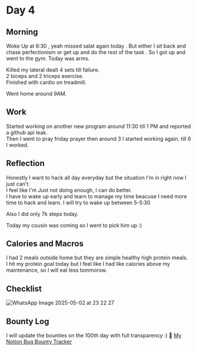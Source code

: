 # Day 4


## Morning

Woke Up at 6:30 , yeah missed salat again today . But either I sit back and chase perfectionism or get up and do the rest of the task . So I got up and went to the gym. Today was arms.

Killed my lateral dealt 4 sets till faliure.  
2 biceps and 2 triceps exercise.  
Finished with cardio on treadmill.

Went home around 9AM.

## Work

Started working on another new program around 11:30 till 1 PM and reported a github api leak.  
Then I went to pray friday prayer then around 3 I started working again. till 6 I worked.

## Reflection

Honestly I want to hack all day everyday but the situation I'm in right now I just can't.  
I feel like I'm Just not doing enough, I can do better.  
I have to wake up early and learn to manage my time beacuse I need more time to hack and learn.
I will try to wake up between 5-5:30

Also I did only 7k steps today.

Today my cousin was coming so I went to pick him up :)

## Calories and Macros

I had 2 meals outside home but they are simple healthy high protein meals.  
I hit my protein goal today but I feel like I had like calories above my maintenance, so I will eat less tommorow.

## Checklist
![WhatsApp Image 2025-05-02 at 23 22 27](https://github.com/user-attachments/assets/bdadb3b3-5f75-4bd9-9b7e-7e8cde9eac96)

## Bounty Log
I will update the bounties on the 100th day with full transparency :)
🔗 [My Notion Bug Bounty Tracker](https://one33se7en.notion.site/1e05e2504a4f80ae881cc5d09ef8ac4e?v=1e05e2504a4f80b99874000cf89601aa)
